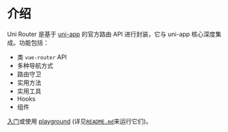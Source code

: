 # 介绍

Uni Router 是基于 [uni-app](https://uniapp.dcloud.net.cn/) 的官方路由 API 进行封装，它与 uni-app 核心深度集成。功能包括：

- 类 `vue-router` API
- 多种导航方式
- 路由守卫
- 实用方法
- 实用工具
- Hooks
- 组件

[入门](./guide/)或使用 [playground](https://github.com/MengXi-Studio/uni-router/tree/master/packages/playground) (详见[`README.md`](https://github.com/MengXi-Studio/uni-router)来运行它们)。
